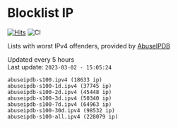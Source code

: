 # Blocklist IP

[![Hits](https://hits.seeyoufarm.com/api/count/incr/badge.svg?url=https%3A%2F%2Fgithub.com%2Fborestad%2Fblocklist-ip%2F&count_bg=%2379C83D&title_bg=%23555555&icon=&icon_color=%23E7E7E7&title=hits&edge_flat=false)](https://hits.seeyoufarm.com)  ![CI](https://img.shields.io/github/workflow/status/borestad/blocklist-ip/CI?style=flat-square)

Lists with worst IPv4 offenders, provided by [AbuseIPDB](https://www.abuseipdb.com/)

<!-- FOOTER-PLACEHOLDER -->
Updated every 5 hours<br>
Last update: `2023-03-02 - 15:05:24`
```
abuseipdb-s100.ipv4 (18633 ip)
abuseipdb-s100-1d.ipv4 (37745 ip)
abuseipdb-s100-2d.ipv4 (45448 ip)
abuseipdb-s100-3d.ipv4 (50340 ip)
abuseipdb-s100-7d.ipv4 (64963 ip)
abuseipdb-s100-30d.ipv4 (98532 ip)
abuseipdb-s100-all.ipv4 (228079 ip)
```
